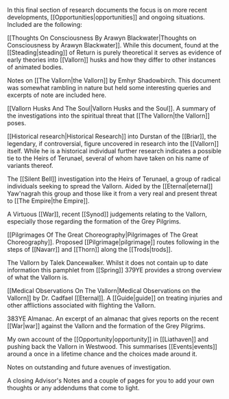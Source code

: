 In this final section of research documents the focus is on more recent developments, [[Opportunities|opportunities]] and ongoing situations. Included are the following:

[[Thoughts On Consciousness By Arawyn Blackwater|Thoughts on Consciousness by Arawyn Blackwater]]. While this document, found at the [[Steading|steading]] of Return is purely theoretical it serves as evidence of early theories into [[Vallorn]] husks and how they differ to other instances of animated bodies.

Notes on [[The Vallorn|the Vallorn]] by Emhyr Shadowbirch. This document was somewhat rambling in nature but held some interesting queries and excerpts of note are included here.

[[Vallorn Husks And The Soul|Vallorn Husks and the Soul]]. A summary of the investigations into the spiritual threat that [[The Vallorn|the Vallorn]] poses.

[[Historical research|Historical Research]] into Durstan of the [[Briar]], the legendary, if controversial, figure uncovered in research into the [[Vallorn]] itself. While he is a historical individual further research indicates a possible tie to the Heirs of Terunael, several of whom have taken on his name of variants thereof.

The [[Silent Bell]] investigation into the Heirs of Terunael, a group of radical individuals seeking to spread the Vallorn. Aided by the [[Eternal|eternal]] Yaw'nagrah this group and those like it from a very real and present threat to [[The Empire|the Empire]].

A Virtuous [[War]], recent [[Synod]] judgements relating to the Vallorn, especially those regarding the formation of the Grey Pilgrims.

[[Pilgrimages Of The Great Choreography|Pilgrimages of The Great Choreography]]. Proposed [[Pilgrimage|pilgrimage]] routes following in the steps of [[Navarr]] and [[Thorn]] along the [[Trods|trods]].

The Vallorn by Talek Dancewalker. Whilst it does not contain up to date information this pamphlet from [[Spring]] 379YE provides a strong overview of what the Vallorn is.

[[Medical Observations On The Vallorn|Medical Observations on the Vallorn]] by Dr. Cadfael [[Eternal]]. A [[Guide|guide]] on treating injuries and other afflictions associated with flighting the Vallorn.

383YE Almanac. An excerpt of an almanac that gives reports on the recent [[War|war]] against the Vallorn and the formation of the Grey Pilgrims.

My own account of the [[Opportunity|opportunity]] in [[Liathaven]] and pushing back the Vallorn in Westwood. This summarises [[Events|events]] around a once in a lifetime chance and the choices made around it.

Notes on outstanding and future avenues of investigation.

A closing Advisor's Notes and a couple of pages for you to add your own thoughts or any addendums that come to light.